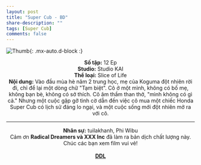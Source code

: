 ```yaml
---
layout: post
title: "Super Cub - BD"
share-description: ""
tags: [Super Cub]
comments: false
---
```


![Thumb](https://tpn-team.github.io/assets/img/Super_Cub_Thumb.jpg){: .mx-auto.d-block :}
<center>
<b>Số tập:</b> 12 Ep<br>
<b>Studio:</b> Studio KAI <br>
<b>Thể loại:</b> Slice of Life <br>
<b>Nội dung:</b> Vào đầu mùa hè năm 2 trung học, mẹ của Koguma đột nhiên rời đi, chỉ để lại một dòng chữ "Tạm biệt". Cô ở một mình, không có bố mẹ, không bạn bè, không có sở thích. Cô âm thầm than thở, "mình không có gì cả." Nhưng một cuộc gặp gỡ tình cờ dẫn đến việc cô mua một chiếc Honda Super Cub có lịch sử đáng lo ngại, và một cuộc sống mới đột nhiên mở ra với cô.
 <br>

<hr>

<b>Nhân sự:</b> tuilakhanh, Phi Wibu <br>
Cảm ơn <b>Radical Dreamers và XXX Inc</b> đã làm ra bản dịch chất lượng này. <br>
Chúc các bạn xem film vui vẻ!<br><br>
<b><a href="https://github.com/TPN-Team/TPN-Team-DDL/blob/master/Super%20Cub.md">DDL</a></b> <br>
</center>
<!-- excerpt-end -->

